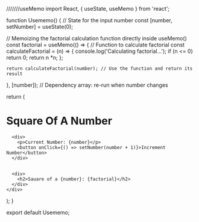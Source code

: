 ///////useMemo
import React, { useState, useMemo } from 'react';

function Usememo() {
  // State for the input number
  const [number, setNumber] = useState(0);

  // Memoizing the factorial calculation function directly inside useMemo()
  const factorial = useMemo(() => {
    // Function to calculate factorial
    const calculateFactorial = (n) => {
      console.log('Calculating factorial...');
      if (n <= 0) return 0;
      return n *n;
    };

    return calculateFactorial(number); // Use the function and return its result
  }, [number]); // Dependency array: re-run when number changes

  return (
    <div>
      <h1>Square Of A Number</h1>

      <div>
        <p>Current Number: {number}</p>
        <button onClick={() => setNumber(number + 1)}>Increment Number</button>
      </div>

    
      <div>
        <h2>Sauare of a {number}: {factorial}</h2>
      </div>
    </div>
  );
}

export default Usememo;



